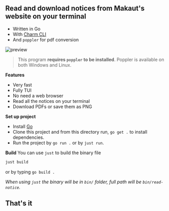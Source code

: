 ## Read and download notices from Makaut's website on your terminal

- Written in Go
- With [Charm CLI](https://github.com/charmbracelet)
- And `poppler` for pdf conversion

![preview](./preview.gif)

> This program **requires `poppler` to be installed**.
> Poppler is available on both Windows and Linux.

**Features**
- Very fast
- Fully TUI
- No need a web browser
- Read all the notices on your terminal
- Download PDFs or save them as PNG

**Set up project**
- Install [Go](https://go.dev/doc/install)
- Clone this project and from this directory run, `go get .` to install dependencies.
- Run the project by `go run .` or by `just run`.

**Build**
You can use `just` to build the binary file

```bash
just build
```

or by typing `go build .`

*When using `just` the binary will be in `bin/` folder, full path will be `bin/read-notice`.*

## That's it

